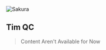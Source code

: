 <img alt="Sakura" id="readme-logo" src="https://kemenag.go.id/assets/imgs/theme/logo.png"/>

## Tim QC

> Content Aren't Available for Now
